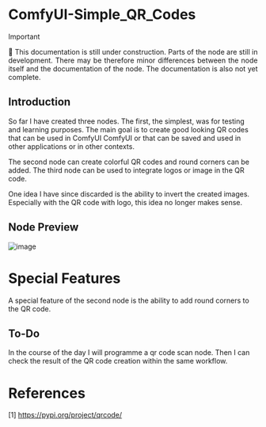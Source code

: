 # ComfyUI-Simple_QR_Codes

> [!IMPORTANT]  
> <p align="justify">🚧 This documentation is still under construction.
> Parts of the node are still in development. There may be therefore
> minor differences between the node itself and the documentation of
> the node. The documentation is also not yet complete.</p>

## Introduction

So far I have created three nodes. The first, the simplest, was for
testing and learning purposes. The main goal is to create good looking
QR codes that can be used in ComfyUI ComfyUI or that can be saved and
used in other applications or in other contexts.

The second node can create colorful QR codes and round corners can be
added. The third node can be used to integrate logos or image in the QR 
code.

One idea I have since discarded is the ability to invert the created images.
Especially with the QR code with logo, this idea no longer makes sense.

## Node Preview

![image](https://github.com/user-attachments/assets/ddaeabac-883c-4677-b953-fc7be83f2900)

# Special Features

A special feature of the second node is the ability to add round corners to the QR code.

## To-Do

In the course of the day I will programme a qr code scan node. Then I 
can check the result of the QR code creation within the same workflow.

# References

[1] https://pypi.org/project/qrcode/
